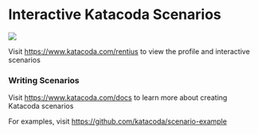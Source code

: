 # Interactive Katacoda Scenarios

[![](http://shields.katacoda.com/katacoda/rentius/count.svg)](https://www.katacoda.com/rentius "Get your profile on Katacoda.com")

Visit https://www.katacoda.com/rentius to view the profile and interactive scenarios

### Writing Scenarios
Visit https://www.katacoda.com/docs to learn more about creating Katacoda scenarios

For examples, visit https://github.com/katacoda/scenario-example
